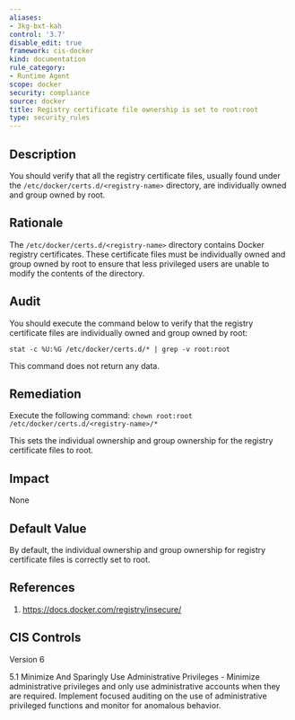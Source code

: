 ```yaml
---
aliases:
- 3kg-bxt-kah
control: '3.7'
disable_edit: true
framework: cis-docker
kind: documentation
rule_category:
- Runtime Agent
scope: docker
security: compliance
source: docker
title: Registry certificate file ownership is set to root:root
type: security_rules
---
```


## Description

You should verify that all the registry certificate files, usually found under the `/etc/docker/certs.d/<registry-name>` directory, are individually owned and group owned by root.

## Rationale

The `/etc/docker/certs.d/<registry-name>` directory contains Docker registry certificates. These certificate files must be individually owned and group owned by root to ensure that less privileged users are unable to modify the contents of the directory.

## Audit

You should execute the command below to verify that the registry certificate files are individually owned and group owned by root: 

```
stat -c %U:%G /etc/docker/certs.d/* | grep -v root:root 
```

This command does not return any data.

## Remediation

Execute the following command: `chown root:root /etc/docker/certs.d/<registry-name>/*`

This sets the individual ownership and group ownership for the registry certificate files to root.

## Impact

None

## Default Value

By default, the individual ownership and group ownership for registry certificate files is correctly set to root.

## References

1. https://docs.docker.com/registry/insecure/

## CIS Controls

Version 6

5.1 Minimize And Sparingly Use Administrative Privileges - Minimize administrative privileges and only use administrative accounts when they are required. Implement focused auditing on the use of administrative privileged functions and monitor for anomalous behavior.
